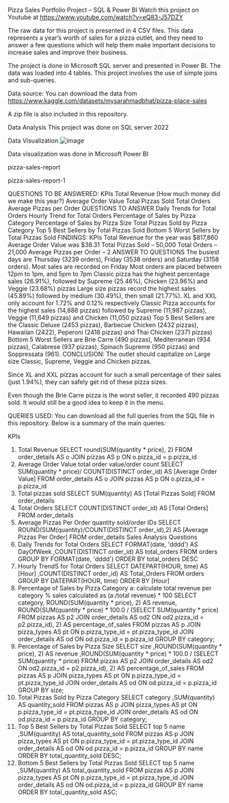 Pizza Sales Portfolio Project – SQL & Power BI
Watch this project on Youtube at https://www.youtube.com/watch?v=eQ83-J57DZY

The raw data for this project is presented in 4 CSV files. This data represents a year’s worth of sales for a pizza outlet, and they need to answer a few questions which will help them make important decisions to increase sales and improve their business.

The project is done in Microsoft SQL server and presented in Power BI. The data was loaded into 4 tables. This project involves the use of simple joins and sub-queries.

Data source:
You can download the data from https://www.kaggle.com/datasets/mysarahmadbhat/pizza-place-sales

A zip file is also included in this repository.

Data Analysis
This project was done on SQL server 2022

Data Visualization
![image](https://github.com/Namitajha01/Pizza-Sales/assets/135155096/cf9bfa38-4c40-413d-add3-cad268124051)

Data visualization was done in Microsoft Power BI


pizza-sales-report

pizza-sales-report-1

QUESTIONS TO BE ANSWERED:
KPIs
Total Revenue (How much money did we make this year?)
Average Order Value
Total Pizzas Sold
Total Orders
Average Pizzas per Order
QUESTIONS TO ANSWER
Daily Trends for Total Orders
Hourly Trend for Total Orders
Percentage of Sales by Pizza Category
Percentage of Sales by Pizza Size
Total Pizzas Sold by Pizza Category
Top 5 Best Sellers by Total Pizzas Sold
Bottom 5 Worst Sellers by Total Pizzas Sold
FINDINGS:
KPIs
Total Revenue for the year was $817,860
Average Order Value was $38.31
Total Pizzas Sold – 50,000
Total Orders – 21,000
Average Pizzas per Order – 2
ANSWER TO QUESTIONS
The busiest days are Thursday (3239 orders), Friday (3538 orders) and Saturday (3158 orders). Most sales are recorded on Friday
Most orders are placed between 12pm to 1pm, and 5pm to 7pm
Classic pizza has the highest percentage sales (26.91%), followed by Supreme (25.46%), Chicken (23.96%) and Veggie (23.68%) pizzas
Large size pizzas record the highest sales (45.89%) followed by medium (30.49%), then small (21.77%). XL and XXL only account for 1.72% and 0.12% respectively
Classic Pizza accounts for the highest sales (14,888 pizzas) followed by Supreme (11,987 pizzas), Veggie (11,649 pizzas) and Chicken (11,050 pizzas)
Top 5 Best Sellers are the Classic Deluxe (2453 pizzas), Barbecue Chicken (2432 pizzas), Hawaiian (2422), Peperoni (2418 pizzas) and Thai Chicken (2371 pizzas)
Bottom 5 Worst Sellers are Brie Carre (490 pizzas), Mediterranean (934 pizzas), Calabrese (937 pizzas), Spinach Supreme (950 pizzas) and Soppressata (961).
CONCLUSION:
The outlet should capitalize on Large size Classic, Supreme, Veggie and Chicken pizzas.

Since XL and XXL pizzas account for such a small percentage of their sales (just 1.94%), they can safely get rid of these pizza sizes.

Even though the Brie Carre pizza is the worst seller, it recorded 490 pizzas sold. It would still be a good idea to keep it in the menu.

QUERIES USED:
You can download all the full queries from the SQL file in this repository. Below is a summary of the main queries:

KPIs
1) Total Revenue
SELECT 
 round(SUM(quantity * price), 2)
FROM order_details AS o
 JOIN pizzas AS p 
 ON o.pizza_id = p.pizza_id
2) Average Order Value
total order value/order count
SELECT 
 SUM(quantity * price)/ COUNT(DISTINCT order_id) AS [Average Order Value]
FROM order_details AS o
 JOIN pizzas AS p 
 ON o.pizza_id = p.pizza_id
3) Total pizzas sold
 SELECT
  SUM(quantity) AS [Total Pizzas Sold]
FROM
  order_details
4) Total Orders
SELECT
  COUNT(DISTINCT order_id) AS [Total Orders]
FROM
  order_details
5) Average Pizzas Per Order
quantity sold/order IDs
SELECT
  ROUND(SUM(quantity)/COUNT(DISTINCT order_id),2) AS [Average Pizzas Per Order]
FROM
  order_details
Sales Analysis Questions
1) Daily Trends for Total Orders
SELECT 
 FORMAT(date, 'dddd') AS DayOfWeek
 ,COUNT(DISTINCT order_id) AS total_orders
FROM orders
GROUP BY FORMAT(date, 'dddd')
ORDER BY total_orders DESC
2) Hourly TrendS for Total Orders
SELECT 
    DATEPART(HOUR, time) AS [Hour]
	,COUNT(DISTINCT order_id) AS Total_Orders
FROM orders
GROUP BY DATEPART(HOUR, time)
ORDER BY [Hour]
3) Percentage of Sales by Pizza Category
a: calculate total revenue per category
% sales calculated as (a:/total revenue) * 100
SELECT 
    category,
    ROUND(SUM(quantity * price), 2) AS revenue,
    ROUND(SUM(quantity * price) * 100.0 / (SELECT SUM(quantity * price) FROM pizzas AS p2 JOIN order_details AS od2 ON od2.pizza_id = p2.pizza_id), 2) AS percentage_of_sales
FROM 
    pizzas AS p
JOIN 
    pizza_types AS pt ON p.pizza_type_id = pt.pizza_type_id
JOIN 
    order_details AS od ON od.pizza_id = p.pizza_id
GROUP BY 
    category;
4) Percentage of Sales by Pizza Size
SELECT 
    size
    ,ROUND(SUM(quantity * price), 2) AS revenue
    ,ROUND(SUM(quantity * price) * 100.0 / (SELECT SUM(quantity * price) FROM pizzas AS p2 JOIN order_details AS od2 ON od2.pizza_id = p2.pizza_id), 2) AS percentage_of_sales
FROM 
    pizzas AS p
JOIN 
    pizza_types AS pt ON p.pizza_type_id = pt.pizza_type_id
JOIN 
    order_details AS od ON od.pizza_id = p.pizza_id
GROUP BY 
    size;
5) Total Pizzas Sold by Pizza Category
SELECT
 category
 ,SUM(quantity) AS quantity_sold
FROM 
    pizzas AS p
JOIN 
    pizza_types AS pt ON p.pizza_type_id = pt.pizza_type_id
JOIN 
    order_details AS od ON od.pizza_id = p.pizza_id
GROUP BY category;
6) Top 5 Best Sellers by Total Pizzas Sold
SELECT top 5
  name
  ,SUM(quantity) AS total_quantity_sold
FROM 
    pizzas AS p
JOIN 
    pizza_types AS pt ON p.pizza_type_id = pt.pizza_type_id
JOIN 
    order_details AS od ON od.pizza_id = p.pizza_id
GROUP BY name
ORDER BY total_quantity_sold DESC;
7) Bottom 5 Best Sellers by Total Pizzas Sold
SELECT top 5
  name
  ,SUM(quantity) AS total_quantity_sold
FROM 
    pizzas AS p
JOIN 
    pizza_types AS pt ON p.pizza_type_id = pt.pizza_type_id
JOIN 
    order_details AS od ON od.pizza_id = p.pizza_id
GROUP BY name
ORDER BY total_quantity_sold ASC;
